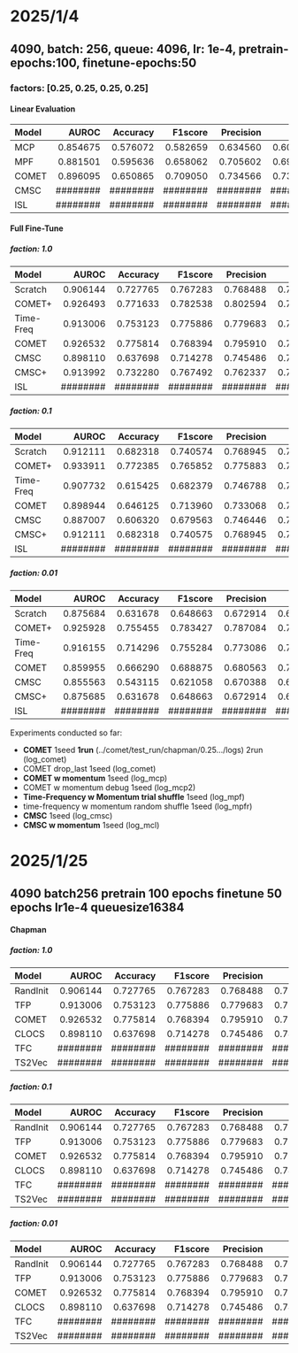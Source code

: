 # 2025/1/4

## 4090, batch: 256, queue: 4096, lr: 1e-4, pretrain-epochs:100, finetune-epochs:50

### factors: [0.25, 0.25, 0.25, 0.25]

#### Linear Evaluation

| Model     | AUROC     | Accuracy  | F1score   | Precision | Recall    | AUPRC     |
|:----------|----------:|----------:|----------:|----------:|----------:|----------:|
| MCP       | 0.854675  | 0.576072  | 0.582659  | 0.634560  | 0.603268  | 0.676467  |
| MPF       | 0.881501  | 0.595636  | 0.658062  | 0.705602  | 0.695628  | 0.748562  |
| COMET     | 0.896095  | 0.650865  | 0.709050  | 0.734566  | 0.731920  | 0.771784  |
| CMSC      | ########  | ########  | ########  | ########  | ########  | #######   |
| ISL       | ########  | ########  | ########  | ########  | ########  | #######   |

#### Full Fine-Tune

##### faction: 1.0

| Model     | AUROC     | Accuracy  | F1score   | Precision | Recall    | AUPRC     |
|:----------|----------:|----------:|----------:|----------:|----------:|----------:|
| Scratch   | 0.906144  | 0.727765  | 0.767283  | 0.768488  | 0.767514  | 0.805540  |
| COMET+    | 0.926493  | 0.771633  | 0.782538  | 0.802594  | 0.785412  | 0.849381  |
| Time-Freq | 0.913006  | 0.753123  | 0.775886  | 0.779683  | 0.778660  | 0.818178  |
| COMET     | 0.926532  | 0.775814  | 0.768394  | 0.795910  | 0.784722  | 0.842812  |
| CMSC      | 0.898110  | 0.637698  | 0.714278  | 0.745486  | 0.746277  | 0.785959  |
| CMSC+     | 0.913992  | 0.732280  | 0.767492  | 0.762337  | 0.773231  | 0.817240  |
| ISL       | ########  | ########  | ########  | ########  | ########  | #######   |

##### faction: 0.1

| Model     | AUROC     | Accuracy  | F1score   | Precision | Recall    | AUPRC     |
|:----------|----------:|----------:|----------:|----------:|----------:|----------:|
| Scratch   | 0.912111  | 0.682318  | 0.740574  | 0.768945  | 0.753417  | 0.816443  |
| COMET+    | 0.933911  | 0.772385  | 0.765852  | 0.775883  | 0.778137  | 0.845581  |
| Time-Freq | 0.907732  | 0.615425  | 0.682379  | 0.746788  | 0.722370  | 0.797198  |
| COMET     | 0.898944  | 0.646125  | 0.713960  | 0.733068  | 0.740235  | 0.776362  |
| CMSC      | 0.887007  | 0.606320  | 0.679563  | 0.746446  | 0.733217  | 0.761602  |
| CMSC+     | 0.912111  | 0.682318  | 0.740575  | 0.768945  | 0.753417  | 0.816443  |
| ISL       | ########  | ########  | ########  | ########  | ########  | #######   |

##### faction: 0.01

| Model     | AUROC     | Accuracy  | F1score   | Precision | Recall    | AUPRC     |
|:----------|----------:|----------:|----------:|----------:|----------:|----------:|
| Scratch   | 0.875684  | 0.631678  | 0.648663  | 0.672914  | 0.662661  | 0.714983  |
| COMET+    | 0.925928  | 0.755455  | 0.783427  | 0.787084  | 0.787112  | 0.824541  |
| Time-Freq | 0.916155  | 0.714296  | 0.755284  | 0.773086  | 0.757394  | 0.814523  |
| COMET     | 0.859955  | 0.666290  | 0.688875  | 0.680563  | 0.700259  | 0.720004  |
| CMSC      | 0.855563  | 0.543115  | 0.621058  | 0.670388  | 0.672959  | 0.713244  |
| CMSC+     | 0.875685  | 0.631678  | 0.648663  | 0.672914  | 0.662661  | 0.714983  |
| ISL       | ########  | ########  | ########  | ########  | ########  | #######   |

Experiments conducted so far:
- **COMET** 1seed **1run** (../comet/test_run/chapman/0.25.../logs) 2run (log_comet)
- COMET drop_last 1seed (log_comet)
- **COMET w momentum** 1seed (log_mcp)
- COMET w momentum debug 1seed (log_mcp2)
- **Time-Frequency w Momentum trial shuffle** 1seed (log_mpf)
- time-frequency w momentum random shuffle 1seed (log_mpfr)
- **CMSC** 1seed (log_cmsc)
- **CMSC w momentum** 1seed (log_mcl)

# 2025/1/25

## 4090 batch256 pretrain 100 epochs finetune 50 epochs lr1e-4 queuesize16384

#### Chapman

##### faction: 1.0

| Model     | AUROC     | Accuracy  | F1score   | Precision | Recall    | AUPRC     |
|:----------|----------:|----------:|----------:|----------:|----------:|----------:|
| RandInit  | 0.906144  | 0.727765  | 0.767283  | 0.768488  | 0.767514  | 0.805540  |
| TFP       | 0.913006  | 0.753123  | 0.775886  | 0.779683  | 0.778660  | 0.818178  |
| COMET     | 0.926532  | 0.775814  | 0.768394  | 0.795910  | 0.784722  | 0.842812  |
| CLOCS     | 0.898110  | 0.637698  | 0.714278  | 0.745486  | 0.746277  | 0.785959  |
| TFC       | ########  | ########  | ########  | ########  | ########  | #######   |
| TS2Vec    | ########  | ########  | ########  | ########  | ########  | #######   |

##### faction: 0.1

| Model     | AUROC     | Accuracy  | F1score   | Precision | Recall    | AUPRC     |
|:----------|----------:|----------:|----------:|----------:|----------:|----------:|
| RandInit  | 0.906144  | 0.727765  | 0.767283  | 0.768488  | 0.767514  | 0.805540  |
| TFP       | 0.913006  | 0.753123  | 0.775886  | 0.779683  | 0.778660  | 0.818178  |
| COMET     | 0.926532  | 0.775814  | 0.768394  | 0.795910  | 0.784722  | 0.842812  |
| CLOCS     | 0.898110  | 0.637698  | 0.714278  | 0.745486  | 0.746277  | 0.785959  |
| TFC       | ########  | ########  | ########  | ########  | ########  | #######   |
| TS2Vec    | ########  | ########  | ########  | ########  | ########  | #######   |

##### faction: 0.01

| Model     | AUROC     | Accuracy  | F1score   | Precision | Recall    | AUPRC     |
|:----------|----------:|----------:|----------:|----------:|----------:|----------:|
| RandInit  | 0.906144  | 0.727765  | 0.767283  | 0.768488  | 0.767514  | 0.805540  |
| TFP       | 0.913006  | 0.753123  | 0.775886  | 0.779683  | 0.778660  | 0.818178  |
| COMET     | 0.926532  | 0.775814  | 0.768394  | 0.795910  | 0.784722  | 0.842812  |
| CLOCS     | 0.898110  | 0.637698  | 0.714278  | 0.745486  | 0.746277  | 0.785959  |
| TFC       | ########  | ########  | ########  | ########  | ########  | #######   |
| TS2Vec    | ########  | ########  | ########  | ########  | ########  | #######   |